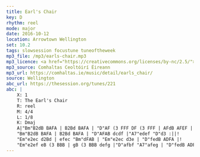 ```yaml
---
title: Earl's Chair
key: D
rhythm: reel
mode: major
date: 2016-10-12
location: Arrowtown Wellington
set: 10.2
tags: slowsession focustune tuneoftheweek
mp3_file: /mp3/earls-chair.mp3
mp3_licence: <a href="https://creativecommons.org/licenses/by-nc/2.5/">CC-BY-NC-2.5</a>
mp3_source: Comhaltas Ceoltóirí Éireann
mp3_url: https://comhaltas.ie/music/detail/earls_chair/
source: Wellington
abc_url: https://thesession.org/tunes/221
abc: |
    X: 1
    T: The Earl's Chair
    R: reel
    M: 4/4
    L: 1/8
    K: Dmaj
    A|"Bm"B2dB BAFA | B2Bd BAFA | "D"AF (3 FFF DF (3 FFF | AFdB AFEF |!
    "Bm"B2dB BAFA | B2Bd BAFA | "D"AFAB dcdf |"A7"edef "D"d3 :||!
    "Em"e2ec d2Bd | efec "Bm"dFAB | "Em"e2ec d3e | "D"fedB ADFA |!
    "Em"e2ef eB (3 BBB | gB (3 BBB defg |"D"afbf "A7"afeg | "D"fedB ADFA :||
---
```

